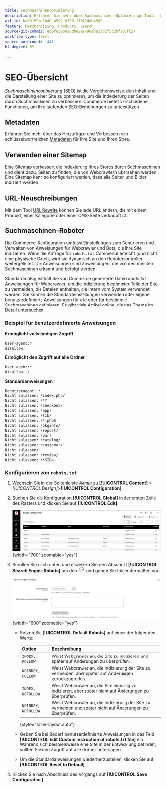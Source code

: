 ```yaml
---
title: Suchmaschinenoptimierung
description: Erfahren Sie mehr über Suchmaschinen-Optimierungs-Tools (SEO) für Commerce-Sites und Best Practices für optimale SEO.
exl-id: ba09159a-1b40-4592-8758-f7072dab4589
feature: Merchandising, Products, Search
source-git-commit: eb0fe395020dbe2e2496aba13d2f5c2bf2d0fc27
workflow-type: tm+mt
source-wordcount: '441'
ht-degree: 0%

---
```


# SEO-Übersicht

_Suchmaschinenoptimierung_ (SEO) ist die Vorgehensweise, den Inhalt und die Darstellung einer Site zu optimieren, um die Indexierung der Seiten durch Suchmaschinen zu verbessern. Commerce bietet verschiedene Funktionen, um Ihre laufenden SEO-Bemühungen zu unterstützen.

## Metadaten

Erfahren Sie mehr über das Hinzufügen und Verbessern von schlüsselwortreichen [Metadaten](meta-data.md) für Ihre Site und Ihren Store.

## Verwenden einer Sitemap

Eine [Sitemap](sitemap-xml.md) verbessert die Indexierung Ihres Stores durch Suchmaschinen und dient dazu, Seiten zu finden, die von Webcrawlern übersehen werden. Eine Sitemap kann so konfiguriert werden, dass alle Seiten und Bilder indiziert werden.

## URL-Neuschreibungen

Mit dem Tool [URL Rewrite](url-rewrite.md) können Sie jede URL ändern, die mit einem Produkt, einer Kategorie oder einer CMS-Seite verknüpft ist.

## Suchmaschinen-Roboter

Die Commerce-Konfiguration umfasst Einstellungen zum Generieren und Verwalten von Anweisungen für Webcrawler und Bots, die Ihre Site indizieren. Wenn die Anfrage für `robots.txt` Commerce erreicht (und nicht eine physische Datei), wird sie dynamisch an den Robotercontroller weitergeleitet. Die Anweisungen sind Anweisungen, die von den meisten Suchmaschinen erkannt und befolgt werden.

Standardmäßig enthält die von Commerce generierte Datei robots.txt Anweisungen für Webcrawler, um die Indizierung bestimmter Teile der Site zu vermeiden, die Dateien enthalten, die intern vom System verwendet werden. Sie können die Standardeinstellungen verwenden oder eigene benutzerdefinierte Anweisungen für alle oder für bestimmte Suchmaschinen definieren. Es gibt viele Artikel online, die das Thema im Detail untersuchen.

### Beispiel für benutzerdefinierte Anweisungen

**Ermöglicht vollständigen Zugriff**

    User-agent:*
    disallow:

**Ermöglicht den Zugriff auf alle Ordner**

    User-agent:*
    disallow: /

**Standardanweisungen**

    Benutzeragent: *
    Nicht zulassen: /index.php/
    Nicht zulassen: /*?
    Nicht zulassen: /checkout/
    Nicht zulassen: /app/
    Nicht zulassen: /lib/
    Nicht zulassen: /*.php$
    Nicht zulassen: /pkginfo/
    Nicht zulassen: /report/
    Nicht zulassen: /var/
    Nicht zulassen: /catalog/
    Nicht zulassen: /customer/
    Nicht zulassen/
    Nicht zulassen: /review/
    Nicht zulassen: /*SID=

### Konfigurieren von `robots.txt`

1. Wechseln Sie in der Seitenleiste _Admin_ zu **[!UICONTROL Content]** > _[!UICONTROL Design]_>**[!UICONTROL Configuration]**.

1. Suchen Sie die Konfiguration **[!UICONTROL Global]** in der ersten Zeile des Rasters und klicken Sie auf **[!UICONTROL Edit]**.

   ![Globale Designkonfiguration](./assets/design-configuration-grid.png){width="700" zoomable="yes"}

1. Scrollen Sie nach unten und erweitern Sie den Abschnitt **[!UICONTROL Search Engine Robots]** um den ![Erweiterungsselektor](../assets/icon-display-expand.png) und gehen Sie folgendermaßen vor:

   ![Designkonfiguration - Suchmaschinen-Roboter](./assets/design-configuration-search-engine-robots.png){width="600" zoomable="yes"}

   - Setzen Sie **[!UICONTROL Default Robots]** auf einen der folgenden Werte:

     | Option | Beschreibung |
     |------|------------|
     | `INDEX, FOLLOW` | Weist Webcrawler an, die Site zu indizieren und später auf Änderungen zu überprüfen. |
     | `NOINDEX, FOLLOW` | Weist Webcrawler an, die Indizierung der Site zu vermeiden, aber später auf Änderungen zurückzugreifen. |
     | `INDEX, NOFOLLOW` | Weist Webcrawler an, die Site einmalig zu indizieren, aber später nicht auf Änderungen zu überprüfen. |
     | `NOINDEX, NOFOLLOW` | Weist Webcrawler an, die Indizierung der Site zu vermeiden und später nicht auf Änderungen zu überprüfen. |

     {style="table-layout:auto"}

   - Geben Sie bei Bedarf benutzerdefinierte Anweisungen in das Feld **[!UICONTROL Edit Custom instruction of robots.txt file]** ein. Während sich beispielsweise eine Site in der Entwicklung befindet, sollten Sie den Zugriff auf alle Ordner untersagen.

   - Um die Standardanweisungen wiederherzustellen, klicken Sie auf **[!UICONTROL Reset to Default]**.

1. Klicken Sie nach Abschluss des Vorgangs auf **[!UICONTROL Save Configuration]**.
